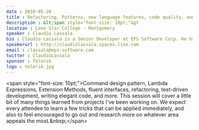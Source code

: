 ```yaml
---
date : 2010-05-20
title : Refactoring, Patterns, new language features, code quality, and more!
description : &lt;span style="font-size: 10pt;"&gt
location : Lone Star College - Montgomery
speaker : Claudio Lassala
bio : Claudio Lassala is a Senior Developer at EPS Software Corp. He haspresented several lectures at Microsoft events such as PDC Brazil andvarious other Microsoft seminars, as well as several conferences and usergroups across North America and Brazil. He is a multiple winner of theMicrosoft MVP Award since 2001 (for Visual FoxPro in 2001-2002, and for C#ever since), an INETA speaker, and also holds the MCSD for .NETcertification. He has articles published on several magazines, such as MSDNBrazil Magazine, CoDe Magazine, UTMag, Developers Magazine, and FoxProAdvisor.Claudio blogs at http://claudiolassala.spaces.live.com, and can befollowed on Twitter at http://twitter.com/ClaudioLassala. More detailedinformation regarding his presentations and articles can be found in his MVPhttps://mvp.support.microsoft.com/profile=EC6B1E0B-8EFC-4530-97B0-55BD924E26D0
speakerurl : http://claudiolassala.spaces.live.com
email : classala@eps-software.com
twitter : ClaudioLassala
sponsor : Telerik
logo : telerik.jpg
---
```

&lt;span style="font-size: 10pt;"&gt;Command design pattern, Lambda Expressions, Extension Methods, fluent interfaces, refactoring, test-driven development, writing elegant code, and more. This session will cover a little bit of many things learned from projects I've been working on. We expect every attendee to learn a few tricks that can be applied immediately, and also to feel encouraged to go out and research more on whatever area appeals the most.&amp;nbsp;&lt;/span&gt;

